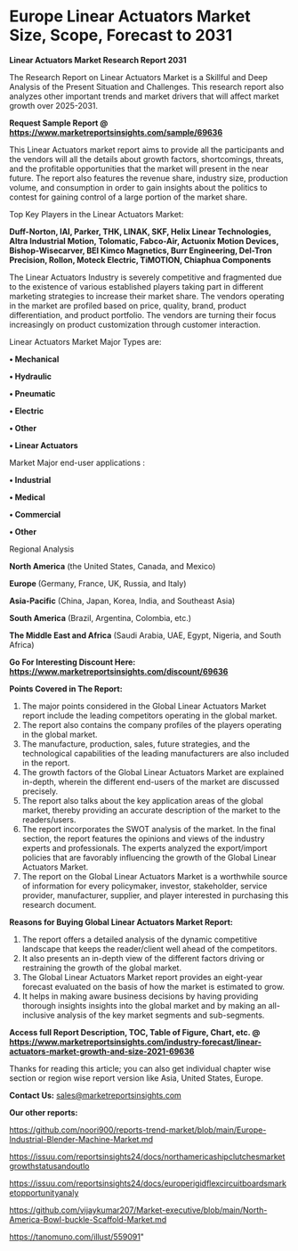 # Europe Linear Actuators Market Size, Scope, Forecast to 2031

<strong>Linear Actuators Market Research Report 2031</strong>

The Research Report on Linear Actuators Market is a Skillful and Deep Analysis of the Present Situation and Challenges. This research report also analyzes other important trends and market drivers that will affect market growth over 2025-2031.

<strong>Request Sample Report @ <a href=https://www.marketreportsinsights.com/sample/69636>https://www.marketreportsinsights.com/sample/69636</a></strong>

This Linear Actuators market report aims to provide all the participants and the vendors will all the details about growth factors, shortcomings, threats, and the profitable opportunities that the market will present in the near future. The report also features the revenue share, industry size, production volume, and consumption in order to gain insights about the politics to contest for gaining control of a large portion of the market share.

Top Key Players in the Linear Actuators Market:

<strong>Duff-Norton, IAI, Parker, THK, LINAK, SKF, Helix Linear Technologies, Altra Industrial Motion, Tolomatic, Fabco-Air, Actuonix Motion Devices, Bishop-Wisecarver, BEI Kimco Magnetics, Burr Engineering, Del-Tron Precision, Rollon, Moteck Electric, TiMOTION, Chiaphua Components</strong>

The Linear Actuators Industry is severely competitive and fragmented due to the existence of various established players taking part in different marketing strategies to increase their market share. The vendors operating in the market are profiled based on price, quality, brand, product differentiation, and product portfolio. The vendors are turning their focus increasingly on product customization through customer interaction.

Linear Actuators Market Major Types are:

<strong>• Mechanical

• Hydraulic

• Pneumatic

• Electric

• Other

• Linear Actuators</strong>

Market Major end-user applications :

<strong>• Industrial

• Medical

• Commercial

• Other</strong>

Regional Analysis

</u><strong><b>North America</b></strong> (the United States, Canada, and Mexico)

<strong><b>Europe </b></strong>(Germany, France, UK, Russia, and Italy)

<strong><b>Asia-Pacific</b></strong> (China, Japan, Korea, India, and Southeast Asia)

<strong><b>South America</b></strong> (Brazil, Argentina, Colombia, etc.)

<strong><b>The Middle East and Africa</b></strong> (Saudi Arabia, UAE, Egypt, Nigeria, and South Africa)

<strong>Go For Interesting Discount Here: <a href=https://www.marketreportsinsights.com/discount/69636>https://www.marketreportsinsights.com/discount/69636</a></strong>

<strong>Points Covered in The Report:</strong>
<ol>
  <li>The major points considered in the Global Linear Actuators Market report include the leading competitors operating in the global market.</li>
  <li>The report also contains the company profiles of the players operating in the global market.</li>
  <li>The manufacture, production, sales, future strategies, and the technological capabilities of the leading manufacturers are also included in the report.</li>
  <li>The growth factors of the Global Linear Actuators Market are explained in-depth, wherein the different end-users of the market are discussed precisely.</li>
  <li>The report also talks about the key application areas of the global market, thereby providing an accurate description of the market to the readers/users.</li>
  <li>The report incorporates the SWOT analysis of the market. In the final section, the report features the opinions and views of the industry experts and professionals. The experts analyzed the export/import policies that are favorably influencing the growth of the Global Linear Actuators Market.</li>
  <li>The report on the Global Linear Actuators Market is a worthwhile source of information for every policymaker, investor, stakeholder, service provider, manufacturer, supplier, and player interested in purchasing this research document.</li>
</ol>
<strong>Reasons for Buying Global Linear Actuators Market Report:</strong>

<ol>
  <li>The report offers a detailed analysis of the dynamic competitive landscape that keeps the reader/client well ahead of the competitors.</li>
  <li>It also presents an in-depth view of the different factors driving or restraining the growth of the global market.</li>
  <li>The Global Linear Actuators Market report provides an eight-year forecast evaluated on the basis of how the market is estimated to grow.</li>
  <li>It helps in making aware business decisions by having providing thorough insights insights into the global market and by making an all-inclusive analysis of the key market segments and sub-segments.</li>
</ol>
<strong>Access full Report Description, TOC, Table of Figure, Chart, etc. @ <a href=https://www.marketreportsinsights.com/industry-forecast/linear-actuators-market-growth-and-size-2021-69636>https://www.marketreportsinsights.com/industry-forecast/linear-actuators-market-growth-and-size-2021-69636</a></strong>


Thanks for reading this article; you can also get individual chapter wise section or region wise report version like Asia, United States, Europe.

<strong>Contact Us:</strong>
sales@marketreportsinsights.com

<strong>Our other reports:</strong>

<a href=https://github.com/noori900/reports-trend-market/blob/main/Europe-Industrial-Blender-Machine-Market.md>https://github.com/noori900/reports-trend-market/blob/main/Europe-Industrial-Blender-Machine-Market.md</a>

<a href=https://issuu.com/reportsinsights24/docs/northamericashipclutchesmarketgrowthstatusandoutlo>https://issuu.com/reportsinsights24/docs/northamericashipclutchesmarketgrowthstatusandoutlo</a>

<a href=https://issuu.com/reportsinsights24/docs/europerigidflexcircuitboardsmarketopportunityanaly>https://issuu.com/reportsinsights24/docs/europerigidflexcircuitboardsmarketopportunityanaly</a>

<a href=https://github.com/vijaykumar207/Market-executive/blob/main/North-America-Bowl-buckle-Scaffold-Market.md>https://github.com/vijaykumar207/Market-executive/blob/main/North-America-Bowl-buckle-Scaffold-Market.md</a>

<a href=https://tanomuno.com/illust/559091>https://tanomuno.com/illust/559091</a>"
